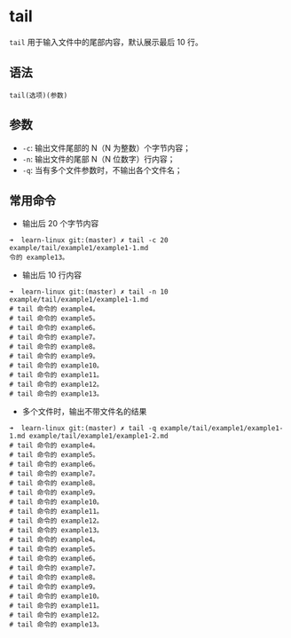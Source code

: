 # tail

`tail` 用于输入文件中的尾部内容，默认展示最后 10 行。

## 语法

`tail(选项)(参数)`

## 参数

- `-c`: 输出文件尾部的 N（N 为整数）个字节内容；
- `-n`: 输出文件的尾部 N（N 位数字）行内容；
- `-q`: 当有多个文件参数时，不输出各个文件名；


## 常用命令

- 输出后 20 个字节内容

```
➜  learn-linux git:(master) ✗ tail -c 20 example/tail/example1/example1-1.md
令的 example13。
```

- 输出后 10 行内容

```
➜  learn-linux git:(master) ✗ tail -n 10 example/tail/example1/example1-1.md
# tail 命令的 example4。
# tail 命令的 example5。
# tail 命令的 example6。
# tail 命令的 example7。
# tail 命令的 example8。
# tail 命令的 example9。
# tail 命令的 example10。
# tail 命令的 example11。
# tail 命令的 example12。
# tail 命令的 example13。
```

- 多个文件时，输出不带文件名的结果

```
➜  learn-linux git:(master) ✗ tail -q example/tail/example1/example1-1.md example/tail/example1/example1-2.md
# tail 命令的 example4。
# tail 命令的 example5。
# tail 命令的 example6。
# tail 命令的 example7。
# tail 命令的 example8。
# tail 命令的 example9。
# tail 命令的 example10。
# tail 命令的 example11。
# tail 命令的 example12。
# tail 命令的 example13。
# tail 命令的 example4。
# tail 命令的 example5。
# tail 命令的 example6。
# tail 命令的 example7。
# tail 命令的 example8。
# tail 命令的 example9。
# tail 命令的 example10。
# tail 命令的 example11。
# tail 命令的 example12。
# tail 命令的 example13。
```
